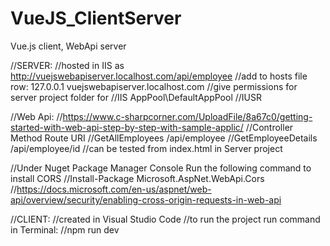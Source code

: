 # VueJS_ClientServer

Vue.js client, WebApi server

//SERVER:
//hosted in IIS as http://vuejswebapiserver.localhost.com/api/employee
//add to hosts file row: 127.0.0.1 vuejswebapiserver.localhost.com
//give permissions for server project folder for
//IIS AppPool\DefaultAppPool
//IUSR

//Web Api:
//https://www.c-sharpcorner.com/UploadFile/8a67c0/getting-started-with-web-api-step-by-step-with-sample-applic/
//Controller Method   Route URI
//GetAllEmployees	/api/employee
//GetEmployeeDetails	/api/employee/id
//can be tested from index.html in Server project

//Under Nuget Package Manager Console Run the following command to install CORS
//Install-Package Microsoft.AspNet.WebApi.Cors
//https://docs.microsoft.com/en-us/aspnet/web-api/overview/security/enabling-cross-origin-requests-in-web-api


//CLIENT:
//created in Visual Studio Code
//to run the project run command in Terminal:
//npm run dev